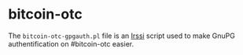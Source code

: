 # bitcoin-otc

The `bitcoin-otc-gpgauth.pl` file is an [Irssi](https://irssi.org) script used
to make GnuPG authentification on #bitcoin-otc easier.
